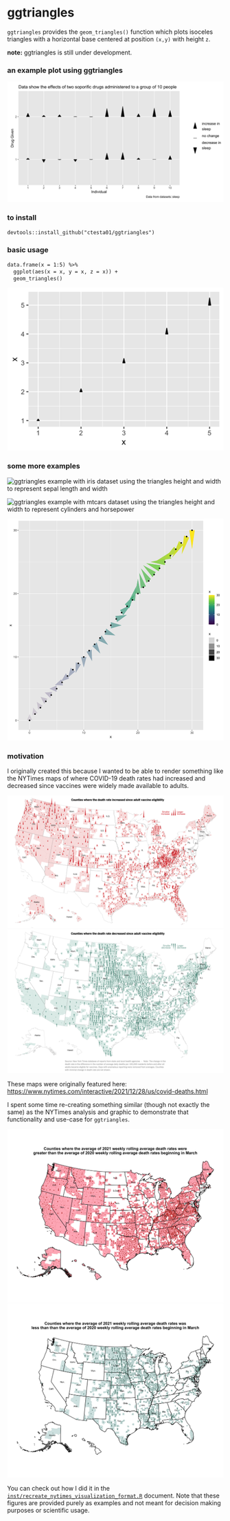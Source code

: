 # ggtriangles

`ggtriangles` provides the `geom_triangles()` function which plots isoceles
triangles with a horizontal base centered at position `(x,y)` with height `z`.

**note:** ggtriangles is still under development.

### an example plot using ggtriangles

![an example of a plot using geom_triangles that shows the results of a sleep study and whether drug 1 or 2 increased participants' sleep hours](img/sleep.png)


### to install

    devtools::install_github("ctesta01/ggtriangles")
    
### basic usage

    data.frame(x = 1:5) %>%
      ggplot(aes(x = x, y = x, z = x)) +
      geom_triangles()
     
![a scatterplot of triangles with varying heights](img/simplest_example.png)


### some more examples

![ggtriangles example with iris dataset using the triangles height and width 
to represent sepal length and width](img/iris_example.png)

![ggtriangles example with mtcars dataset using the triangles height and width 
to represent cylinders and horsepower](img/mtcars_example2.png)

![ggtriangles also supports angles](img/angles_in_ggtriangles.png)


### motivation

I originally created this because I wanted to be able to render something like
the NYTimes maps of where COVID-19 death rates had increased and decreased since
vaccines were widely made available to adults.

![nyt map of where covid death rates increased since vaccines became available](img/nyt_increased_orig.png)
![nyt map of where covid death rates decreased since vaccines became available](img/nyt_decreased_orig.png)

These maps were originally featured here: <https://www.nytimes.com/interactive/2021/12/28/us/covid-deaths.html> 

I spent some time re-creating something similar (though not exactly the
same) as the NYTimes analysis and graphic to demonstrate that functionality and
use-case for `ggtriangles`.

![](img/nyt_increased_counties.png)
![](img/nyt_decreased_counties.png)

You can check out how I did it in the [`inst/recreate_nytimes_visualization_format.R`](inst/recreate_nytimes_visualization_format.R)
document. Note that these figures are provided purely as examples and not meant
for decision making purposes or scientific usage. 
